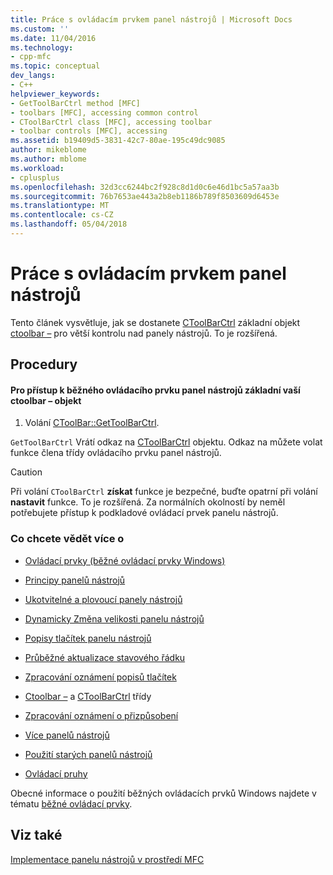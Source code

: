```yaml
---
title: Práce s ovládacím prvkem panel nástrojů | Microsoft Docs
ms.custom: ''
ms.date: 11/04/2016
ms.technology:
- cpp-mfc
ms.topic: conceptual
dev_langs:
- C++
helpviewer_keywords:
- GetToolBarCtrl method [MFC]
- toolbars [MFC], accessing common control
- CToolBarCtrl class [MFC], accessing toolbar
- toolbar controls [MFC], accessing
ms.assetid: b19409d5-3831-42c7-80ae-195c49dc9085
author: mikeblome
ms.author: mblome
ms.workload:
- cplusplus
ms.openlocfilehash: 32d3cc6244bc2f928c8d1d0c6e46d1bc5a57aa3b
ms.sourcegitcommit: 76b7653ae443a2b8eb1186b789f8503609d6453e
ms.translationtype: MT
ms.contentlocale: cs-CZ
ms.lasthandoff: 05/04/2018
---
```

# <a name="working-with-the-toolbar-control"></a>Práce s ovládacím prvkem panel nástrojů
Tento článek vysvětluje, jak se dostanete [CToolBarCtrl](../mfc/reference/ctoolbarctrl-class.md) základní objekt [ctoolbar –](../mfc/reference/ctoolbar-class.md) pro větší kontrolu nad panely nástrojů. To je rozšířená.  
  
## <a name="procedures"></a>Procedury  
  
#### <a name="to-access-the-toolbar-common-control-underlying-your-ctoolbar-object"></a>Pro přístup k běžného ovládacího prvku panel nástrojů základní vaší ctoolbar – objekt  
  
1.  Volání [CToolBar::GetToolBarCtrl](../mfc/reference/ctoolbar-class.md#gettoolbarctrl).  
  
 `GetToolBarCtrl` Vrátí odkaz na [CToolBarCtrl](../mfc/reference/ctoolbarctrl-class.md) objektu. Odkaz na můžete volat funkce člena třídy ovládacího prvku panel nástrojů.  
  
> [!CAUTION]
>  Při volání `CToolBarCtrl` **získat** funkce je bezpečné, buďte opatrní při volání **nastavit** funkce. To je rozšířená. Za normálních okolností by neměl potřebujete přístup k podkladové ovládací prvek panelu nástrojů.  
  
### <a name="what-do-you-want-to-know-more-about"></a>Co chcete vědět více o  
  
-   [Ovládací prvky (běžné ovládací prvky Windows)](../mfc/controls-mfc.md)  
  
-   [Principy panelů nástrojů](../mfc/toolbar-fundamentals.md)  
  
-   [Ukotvitelné a plovoucí panely nástrojů](../mfc/docking-and-floating-toolbars.md)  
  
-   [Dynamicky Změna velikosti panelu nástrojů](../mfc/docking-and-floating-toolbars.md)  
  
-   [Popisy tlačítek panelu nástrojů](../mfc/toolbar-tool-tips.md)  
  
-   [Průběžné aktualizace stavového řádku](../mfc/toolbar-tool-tips.md)  
  
-   [Zpracování oznámení popisů tlačítek](../mfc/handling-tool-tip-notifications.md)  
  
-   [Ctoolbar –](../mfc/reference/ctoolbar-class.md) a [CToolBarCtrl](../mfc/reference/ctoolbarctrl-class.md) třídy  
  
-   [Zpracování oznámení o přizpůsobení](../mfc/handling-customization-notifications.md)  
  
-   [Více panelů nástrojů](../mfc/toolbar-fundamentals.md)  
  
-   [Použití starých panelů nástrojů](../mfc/using-your-old-toolbars.md)  
  
-   [Ovládací pruhy](../mfc/control-bars.md)  
  
 Obecné informace o použití běžných ovládacích prvků Windows najdete v tématu [běžné ovládací prvky](http://msdn.microsoft.com/library/windows/desktop/bb775493).  
  
## <a name="see-also"></a>Viz také  
 [Implementace panelu nástrojů v prostředí MFC](../mfc/mfc-toolbar-implementation.md)

